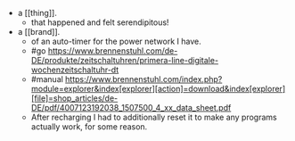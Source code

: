 - a [[thing]].
  - that happened and felt serendipitous!
- a [[brand]].
  - of an auto-timer for the power network I have.
  - #go https://www.brennenstuhl.com/de-DE/produkte/zeitschaltuhren/primera-line-digitale-wochenzeitschaltuhr-dt
  - #manual https://www.brennenstuhl.com/index.php?module=explorer&index[explorer][action]=download&index[explorer][file]=shop_articles/de-DE/pdf/4007123192038_1507500_4_xx_data_sheet.pdf
  - After recharging I had to additionally reset it to make any programs actually work, for some reason.